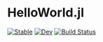 # HelloWorld.jl

[![Stable](https://img.shields.io/badge/docs-stable-blue.svg)](https://genkuroki.github.io/HelloWorld.jl/stable)
[![Dev](https://img.shields.io/badge/docs-dev-blue.svg)](https://genkuroki.github.io/HelloWorld.jl/dev)
[![Build Status](https://travis-ci.com/genkuroki/HelloWorld.jl.svg?branch=master)](https://travis-ci.com/genkuroki/HelloWorld.jl)

